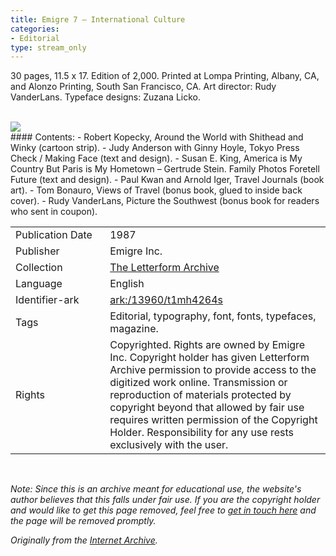 ```yaml
---
title: Emigre 7 – International Culture
categories:
- Editorial
type: stream_only
---
```

30 pages, 11.5 x 17. Edition of 2,000. Printed at Lompa Printing, Albany, CA, and Alonzo Printing, South San Francisco, CA. Art director: Rudy VanderLans. Typeface designs: Zuzana Licko.
<!-- more -->
<br>
<a href="https://archive.org/details/LFAEmigre0007"><img src="https://archive.org/download/LFAEmigre0007/LFA_Emigre_0007_0001.jpg "></a>
<br>
#### Contents:
- Robert Kopecky, Around the World with Shithead and Winky (cartoon strip).
- Judy Anderson with Ginny Hoyle, Tokyo Press Check / Making Face (text and design).
- Susan E. King, America is My Country But Paris is My Hometown – Gertrude Stein. Family Photos Foretell Future (text and design).
- Paul Kwan and Arnold Iger, Travel Journals (book art).
- Tom Bonauro, Views of Travel (bonus book, glued to inside back cover).
- Rudy VanderLans, Picture the Southwest (bonus book for readers who sent in coupon).

<table>
  <tr>
    <td style="width:30%">Publication Date</td>
    <td>1987</td>
  </tr>
  <tr>
    <td style="width:30%">Publisher</td>
    <td>Emigre Inc.</td>
  </tr>
  <tr>
    <td style="width:30%">Collection</td>
    <td><a href="https://letterformarchive.org">The Letterform Archive</a></td>
  </tr>
  <tr>
    <td style="width:30%">Language</td>
    <td>English</td>
  </tr>
  <tr>
    <td style="width:30%">Identifier-ark</td>
    <td><a href="https://archive.org/details/LFAEmigre0007">ark:/13960/t1mh4264s</a></td>
  </tr>
  <tr>
    <td style="width:30%">Tags</td>
    <td>Editorial, typography, font, fonts, typefaces, magazine.</td>
  </tr>
  <tr>
    <td style="width:30%">Rights</td>
    <td>Copyrighted. Rights are owned by Emigre Inc. Copyright holder has given Letterform Archive permission to provide access to the digitized work online. Transmission or reproduction of materials protected by copyright beyond that allowed by fair use requires written permission of the Copyright Holder. Responsibility for any use rests exclusively with the user.</td>
  </tr>
</table>
<br>

_Note: Since this is an archive meant for educational use, the website's author believes that this falls under fair use. If you are the copyright holder and would like to get this page removed, feel free to [get in touch here](https://marier.design/about) and the page will be removed promptly._

_Originally from the [Internet Archive](https://archive.org/details/LFAEmigre0007/)._
